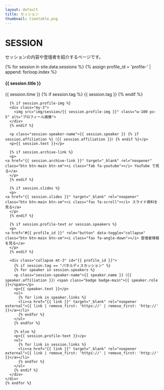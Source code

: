 ```yaml
---
layout: default
title: セッション
thumbnail: timetable.png
---
```


<div class="container mt-5">
  <div class="row">
    <div class="col-md-6 offset-md-3 col-12">
      <h1>SESSION</h1>
      <p>セッションの内容や登壇者を紹介するページです。</p>
    </div>
  </div>

<!--   <div id='timetable'></div>
  <br>
  <h5>当日のタイムテーブル</h5>
  <img src='/img/timetable.png' alt='タイムテーブル' width='100%' />
  <div class="col-md-8 offset-md-2 mb-5">
  <ul class="list-style-none">
    <li><a href="https://youtu.be/YzSutW3ibrE?t=885" target="_blank" rel="noopener"><i class="fab fa-youtube"></i> 午前のアーカイブ配信を見る</a></li>
    <li><a href="https://youtu.be/u81WfIKxTpw?t=888" target="_blank" rel="noopener"><i class="fab fa-youtube"></i> 午後のアーカイブ配信を見る</a></li>
  </ul>
  </div>
  <br>
  <br>
  <br> -->

  <div class="row text-left">
    {% for session in site.data.sessions %}
      {% assign profile_id = 'profile-' | append: forloop.index %}
    <div class="col-md-6 col-12 p-3" id="{{data.title}}">
      <h4 class="ws-title">{{ session.title }}</h4>
      <p>
        {{ session.time }}
        {% if session.tag %}
        <span class="badge badge-ws">{{ session.tag }}</span>
        {% endif %}
      </p>

      {% if session.profile-img %}
      <div class="my-3">
        <img src="img/session/{{ session.profile-img }}" class="w-100 px-5" alt="プロフィール画像">
      </div>
      {% endif %}

      <p class="session-speaker-name">{{ session.speaker }} {% if session.affiliation %}（{{ session.affiliation }}）{% endif %}</p>
      <p>{{ session.text }}</p>

      {% if session.archive-link %}
      <p>
	<a href="{{ session.archive-link }}" target="_blank" rel="noopener" class="btn btn-main btn-sm"><i class="fab fa-youtube"></i> YouTube で見る</a>
      </p>
      {% endif %}

      {% if session.slides %}
      <p>
	<a href="{{ session.slides }}" target="_blank" rel="noopener" class="btn btn-main btn-sm"><i class="fas fa-scroll"></i> スライド資料を見る</a>
      </p>
      {% endif %}

      {% if session.profile-text or session.speakers %}
      <p>
	<a href="#{{ profile_id }}" role="button" data-toggle="collapse" class="btn btn-main btn-sm"><i class="fas fa-angle-down"></i> 登壇者情報を見る</a>
      </p>
      {% endif %}

      <div class="collapse mt-3" id="{{ profile_id }}">
        {% if session.tag == "パネルディスカッション" %}
        {% for speaker in session.speakers %}
        <p class="session-speaker-name">{{ speaker.name }}（{{ speaker.affiliation }}）<span class="badge badge-main">{{ speaker.role }}</span></p>
        <p>{{ speaker.text }}</p>
        <ul>
          {% for link in speaker.links %}
          <li><a href="{{ link }}" target="_blank" rel="noopener external">{{ link | remove_first: 'https://' | remove_first: 'http://' }}</a></li>
          {% endfor %}
        </ul>
        {% endfor %}

        {% else %}
        <p>{{ session.profile-text }}</p>
        <ul>
          {% for link in session.links %}
          <li><a href="{{ link }}" target="_blank" rel="noopener external">{{ link | remove_first: 'https://' | remove_first: 'http://' }}</a></li>
          {% endfor %}
        </ul>
        {% endif %}
      </div>
    </div>
    {% endfor %}
  </div>
</div>
